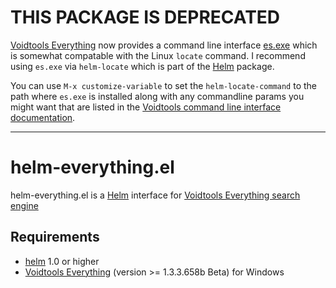 # THIS PACKAGE IS DEPRECATED

[Voidtools Everything](http://www.voidtools.com) now provides a command line interface [es.exe](https://www.voidtools.com/support/everything/command_line_interface/) which is somewhat compatable with the Linux `locate` command.  I recommend using `es.exe` via `helm-locate` which is part of the [Helm](https://github.com/emacs-helm/helm) package.

You can use `M-x customize-variable` to set the `helm-locate-command` to the path where `es.exe` is installed along with any commandline params you might want that are listed in the [Voidtools command line interface documentation](https://www.voidtools.com/support/everything/command_line_interface/).

***

# helm-everything.el

helm-everything.el is a [Helm](https://github.com/emacs-helm/helm) interface for [Voidtools Everything search engine](http://www.voidtools.com)

## Requirements
* [helm](https://github.com/emacs-helm/helm) 1.0 or higher
* [Voidtools Everything](http://www.voidtools.com) (version >= 1.3.3.658b Beta) for Windows
